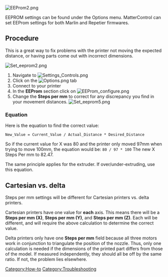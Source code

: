 ![EEProm2.png](http://wiki.mattercontrol.com/images/7/79/EEProm2.png "EEProm2.png")

EEPROM settings can be found under the Options menu.
MatterControl can set EEProm settings for both Marlin and Repetier
firmwares.

## Procedure

This is a great way to fix problems with the printer not moving the
expected distance, or having parts come out with incorrect dimensions.

![Set\_eeprom2.png](http://wiki.mattercontrol.com/images/b/b2/Set_eeprom2.png "Set_eeprom2.png")

1.  Navigate to ![Settings\_Controls.png](http://wiki.mattercontrol.com/images/4/42/Settings_Controls.png
    "Settings_Controls.png")
2.  Click on the ![Options.png](http://wiki.mattercontrol.com/images/8/8b/Options.png "Options.png") tab
3.  Connect to your printer
4.  In the **EEProm** section click on
    ![EEProm\_configure.png](http://wiki.mattercontrol.com/images/9/9c/EEProm_configure.png
    "EEProm_configure.png")
5.  Change the **Steps per mm** to correct for any discrepancy you find
    in your movement distances. ![Set\_eeprom5.png](http://wiki.mattercontrol.com/images/a/ae/Set_eeprom5.png
    "Set_eeprom5.png")

### Equation

Here is the equation to find the correct value:

`New_Value = Current_Value / Actual_Distance * Desired_Distance`

So if the current value for X was 80 and the printer only moved 97mm
when trying to move 100mm, the equation would be: `80 / 97 * 100` The
new X Steps Per mm to 82.47.

The same principle applies for the extruder. If over/under-extruding,
use this equation.

## Cartesian vs. delta

Steps per mm settings will be different for Cartesian printers vs. delta
printers.

Cartesian printers have one value for **each** axis. This means there
will be a **Steps per mm (X)**, **Steps per mm (Y)**, and **Steps per mm
(Z)**. Each will be different, and will require the above calculation to
determine the correct value.

Delta printers only have one **Steps per mm** field because all three
motors work in conjunction to triangulate the position of the nozzle.
Thus, only one calculation is needed if the dimensions of the printed
part differs from those of the model. If measured independently, they
should all be off by the same ratio. If not, the problem lies elsewhere.

[Category:How-to](category:how-to)
[Category:Troubleshooting](category:troubleshooting)
